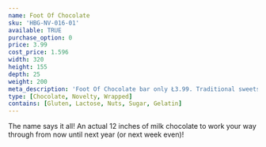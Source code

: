 ```yaml
---
name: Foot Of Chocolate
sku: 'HBG-NV-016-01'
available: TRUE
purchase_option: 0
price: 3.99
cost_price: 1.596
width: 320
height: 155
depth: 25
weight: 200
meta_description: 'Foot Of Chocolate bar only Ł3.99. Traditional sweets and more at Humbugs Confectionery Store. Specialists in satisfying your sweet tooth!'
type: [Chocolate, Novelty, Wrapped]
contains: [Gluten, Lactose, Nuts, Sugar, Gelatin]
---
```

The name says it all! An actual 12 inches of milk chocolate to work your way through from now until next year (or next week even)!